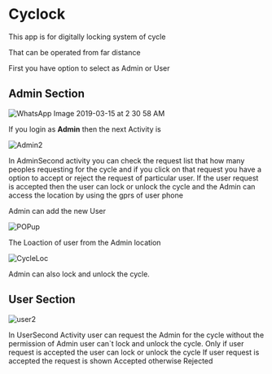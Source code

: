 # Cyclock
This app is for digitally locking system of cycle

That can be operated from far distance 

First you have option to select as Admin or User

## Admin Section

![WhatsApp Image 2019-03-15 at 2 30 58 AM](https://user-images.githubusercontent.com/48729939/54922789-e32d5680-4f2e-11e9-80e9-7c564eeebdac.jpeg)

If you login as **Admin** then the next Activity is

![Admin2](https://user-images.githubusercontent.com/48729939/54923834-212b7a00-4f31-11e9-803f-6c61ea595102.jpeg)

In AdminSecond activity you can check the request list that how many peoples requesting for the cycle and if you click on that request you have a option to accept or reject the request of particular user. If the user request is accepted then the user can lock or unlock the cycle and the Admin can access the location by using the gprs of user phone

Admin can add the new User

![POPup](https://user-images.githubusercontent.com/48729939/54924178-d2321480-4f31-11e9-874c-f5c46ee5aea4.jpeg)

The Loaction of user from the Admin location

![CycleLoc](https://user-images.githubusercontent.com/48729939/54924715-fe9a6080-4f32-11e9-8759-e881a1e00672.jpeg)

Admin can also lock and unlock the cycle.


## User Section

![user2](https://user-images.githubusercontent.com/48729939/54924728-04904180-4f33-11e9-8479-7d6ef3db3a40.jpeg)

In UserSecond Activity user can request the Admin for the cycle without the permission of Admin user can`t lock and unlock the cycle. Only if user request is accepted the user can lock or unlock the cycle
If user request is accepted the request is shown Accepted otherwise Rejected

